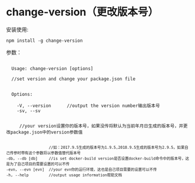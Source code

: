 # change-version（更改版本号）
安装使用:
<pre><code>npm install -g change-version</code></pre>
参数：
<pre><code>
  Usage: change-version [options]

  //set version and change your package.json file


  Options:

    -V, --version      //output the version number输出版本号
    -sv, --sv <pre><code><sv></code></pre>     //your version设置你的版本号，如果没传将默认为当前年月日生成的版本号，并更改package.json中的version参数值
                       //如：2017.9.5生成的版本号为1.9.5,2018.9.5生成的版本号为2.9.5，如果自己传参时带有这个参数将以参数值替代版本号
    -db, --db [db]     //is set docker-build version是否设置docker-build命令中的版本号，这是为了自己项目的需要设置的可以不传
    -evn, --evn [evn]  //your evn你的运行环境，这也是自己项目需要的设置可以不传
    -h, --help         //output usage information帮助文档
</code></pre>

